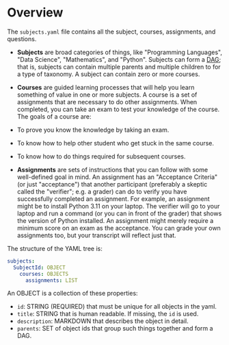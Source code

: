 # Overview

The `subjects.yaml` file contains all the subject, courses, assignments, and questions.

* **Subjects** are broad categories of things, like "Programming Languages", "Data Science", "Mathematics", and "Python". Subjects can form a [DAG](https://en.wikipedia.org/wiki/Directed_acyclic_graph); that is, subjects can contain multiple parents and multiple children to for a type of taxonomy. A subject can contain zero or more courses.

* **Courses** are guided learning processes that will help you learn something of value in one or more subjects. A course is a set of assignments that are necessary to do other assignments. When completed, you can take an exam to test your knowledge of the course. The goals of a course are:
* To prove you know the knowledge by taking an exam.
* To know how to help other student who get stuck in the same course.
* To know how to do things required for subsequent courses.

* **Assignments** are sets of instructions that you can follow with some well-defined goal in mind. An assignment has an "Acceptance Criteria" (or just "acceptance") that another participant (preferably a skeptic called the "verifier"; e.g. a grader) can do to verify you have successfully completed an assignment. For example, an assignment might be to install Python 3.11 on your laptop. The verifier will go to your laptop and run a command (or you can in front of the grader) that shows the version of Python installed. An assignment might merely require a minimum score on an exam as the acceptance. You can grade your own assignments too, but your transcript will reflect just that.

The structure of the YAML tree is:
```yaml
subjects:
  SubjectId: OBJECT
    courses: OBJECTS
      assignments: LIST
```

An OBJECT is a collection of these properties:
* `id`: STRING (REQUIRED) that must be unique for all objects in the yaml.
* `title`: STRING that is human readable. If missing, the `id` is used.
* `description`: MARKDOWN that describes the object in detail.
* `parents`: SET of object ids that group such things together and form a DAG.

